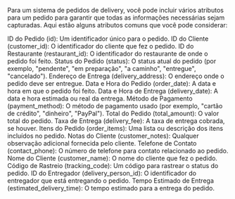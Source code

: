 Para um sistema de pedidos de delivery, você pode incluir vários atributos para um pedido para garantir que todas as informações necessárias sejam capturadas. Aqui estão alguns atributos comuns que você pode considerar:

ID do Pedido (id): Um identificador único para o pedido.
ID do Cliente (customer_id): O identificador do cliente que fez o pedido.
ID do Restaurante (restaurant_id): O identificador do restaurante de onde o pedido foi feito.
Status do Pedido (status): O status atual do pedido (por exemplo, "pendente", "em preparação", "a caminho", "entregue", "cancelado").
Endereço de Entrega (delivery_address): O endereço onde o pedido deve ser entregue.
Data e Hora do Pedido (order_date): A data e hora em que o pedido foi feito.
Data e Hora de Entrega (delivery_date): A data e hora estimada ou real da entrega.
Método de Pagamento (payment_method): O método de pagamento usado (por exemplo, "cartão de crédito", "dinheiro", "PayPal").
Total do Pedido (total_amount): O valor total do pedido.
Taxa de Entrega (delivery_fee): A taxa de entrega cobrada, se houver.
Itens do Pedido (order_items): Uma lista ou descrição dos itens incluídos no pedido.
Notas do Cliente (customer_notes): Qualquer observação adicional fornecida pelo cliente.
Telefone de Contato (contact_phone): O número de telefone para contato relacionado ao pedido.
Nome do Cliente (customer_name): O nome do cliente que fez o pedido.
Código de Rastreio (tracking_code): Um código para rastrear o status do pedido.
ID do Entregador (delivery_person_id): O identificador do entregador que está entregando o pedido.
Tempo Estimado de Entrega (estimated_delivery_time): O tempo estimado para a entrega do pedido.
